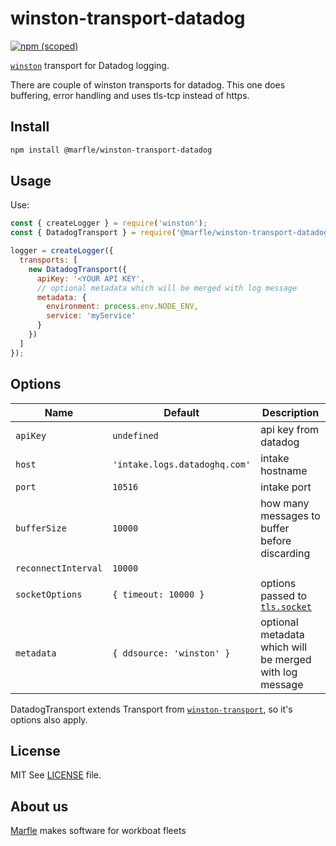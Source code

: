 # winston-transport-datadog

[![npm (scoped)](https://img.shields.io/npm/v/@marfle/winston-transport-datadog.svg)](https://www.npmjs.com/package/@marfle/winston-transport-datadog)

[`winston`](https://github.com/winstonjs/winston) transport for Datadog logging.

There are couple of winston transports for datadog. This one does buffering, error handling and uses tls-tcp instead of https.

## Install

```bash
npm install @marfle/winston-transport-datadog
```

## Usage

Use:

```javascript
const { createLogger } = require('winston');
const { DatadogTransport } = require('@marfle/winston-transport-datadog');

logger = createLogger({
  transports: [
    new DatadogTransport({
      apiKey: '<YOUR API KEY',
      // optional metadata which will be merged with log message
      metadata: {
        environment: process.env.NODE_ENV,
        service: 'myService'
      }
    })
  ]
});
```

## Options

| Name                | Default                       | Description                                                                                        |
| ------------------- | ----------------------------- | -------------------------------------------------------------------------------------------------- |
| `apiKey`            | `undefined`                   | api key from datadog                                                                               |
| `host`              | `'intake.logs.datadoghq.com'` | intake hostname                                                                                    |
| `port`              | `10516`                       | intake port                                                                                        |
| `bufferSize`        | `10000`                       | how many messages to buffer before discarding                                                      |
| `reconnectInterval` | `10000`                       |                                                                                                    |
| `socketOptions`     | `{ timeout: 10000 }`          | options passed to [`tls.socket`](https://nodejs.org/api/tls.html#tls_tls_connect_options_callback) |
| `metadata`          | `{ ddsource: 'winston' }`     | optional metadata which will be merged with log message                                            |

DatadogTransport extends Transport from [`winston-transport`](https://github.com/winstonjs/winston-transport), so it's options also apply.

## License

MIT
See [LICENSE](LICENSE) file.

## About us

[Marfle](https://www.marfle.com) makes software for workboat fleets
